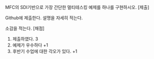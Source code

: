 MFC의 SDI기반으로
가장 간단한 멀티테스킹 예제를 하나를 구현하시오.
[제출]

Github에 제출한다.
설명을 자세히 적는다.

소감을 적는다.
[채점]
1. 제출하였다. 3
2. 예제가 우수하다 +1
3. 후반기 수업에 대한 각오가 있다. +1

